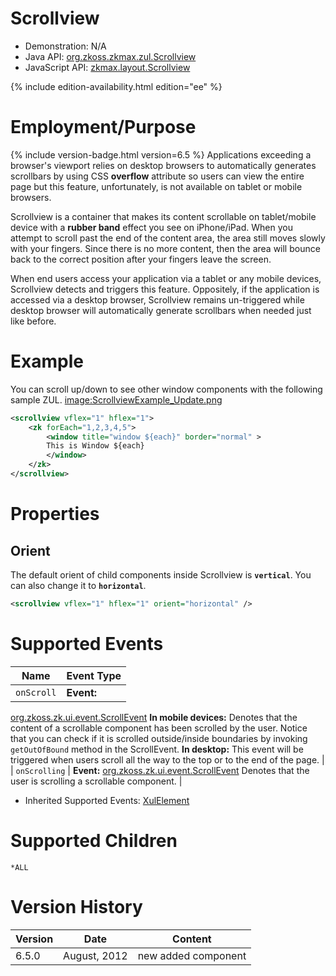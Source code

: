 

# Scrollview

- Demonstration: N/A
- Java API: [org.zkoss.zkmax.zul.Scrollview](https://www.zkoss.org/javadoc/latest/zk/org/zkoss/zkmax/zul/Scrollview.html)
- JavaScript API:
  [zkmax.layout.Scrollview](https://www.zkoss.org/javadoc/latest/jsdoc/classes/zkmax.layout.Scrollview.html)

{% include edition-availability.html edition="ee" %}

# Employment/Purpose

{% include version-badge.html version=6.5 %} Applications exceeding a browser's
viewport relies on desktop browsers to automatically generates
scrollbars by using CSS **overflow** attribute so users can view the
entire page but this feature, unfortunately, is not available on tablet
or mobile browsers.

Scrollview is a container that makes its content scrollable on
tablet/mobile device with a **rubber band** effect you see on
iPhone/iPad. When you attempt to scroll past the end of the content
area, the area still moves slowly with your fingers. Since there is no
more content, then the area will bounce back to the correct position
after your fingers leave the screen.

When end users access your application via a tablet or any mobile
devices, Scrollview detects and triggers this feature. Oppositely, if
the application is accessed via a desktop browser, Scrollview remains
un-triggered while desktop browser will automatically generate
scrollbars when needed just like before.

# Example

You can scroll up/down to see other window components with the following
sample ZUL.
[image:ScrollviewExample_Update.png](image:ScrollviewExample_Update.png)

```xml
<scrollview vflex="1" hflex="1">
    <zk forEach="1,2,3,4,5">
        <window title="window ${each}" border="normal" >
        This is Window ${each}
        </window>
    </zk>
</scrollview>
```

# Properties

## Orient

The default orient of child components inside Scrollview is
**`vertical`**. You can also change it to **`horizontal`**.

```xml
<scrollview vflex="1" hflex="1" orient="horizontal" />
```

# Supported Events

| Name | Event Type |
|---|---|
| `onScroll` | **Event:**
[org.zkoss.zk.ui.event.ScrollEvent](https://www.zkoss.org/javadoc/latest/zk/org/zkoss/zk/ui/event/ScrollEvent.html) **In mobile
devices:** Denotes that the content of a scrollable component has
been scrolled by the user. Notice that you can check if it is scrolled
outside/inside boundaries by invoking `getOutOfBound` method
in the ScrollEvent.
**In desktop:** This event will be triggered when users
scroll all the way to the top or to the end of the page. |
| `onScrolling` | **Event:**
[org.zkoss.zk.ui.event.ScrollEvent](https://www.zkoss.org/javadoc/latest/zk/org/zkoss/zk/ui/event/ScrollEvent.html) Denotes that the
user is scrolling a scrollable component. |

- Inherited Supported Events: [ XulElement]({{site.baseurl}}/zk_component_ref/xulelement#Supported_Events)

# Supported Children

`*ALL`



# Version History



| Version | Date         | Content             |
|---------|--------------|---------------------|
| 6.5.0   | August, 2012 | new added component |


